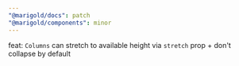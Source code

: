```yaml
---
"@marigold/docs": patch
"@marigold/components": minor
---
```


feat: `Columns` can stretch to available height via `stretch` prop + don't collapse by default
